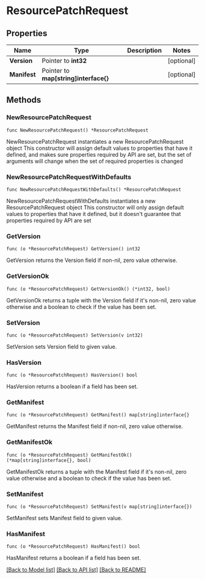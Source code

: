 # ResourcePatchRequest

## Properties

Name | Type | Description | Notes
------------ | ------------- | ------------- | -------------
**Version** | Pointer to **int32** |  | [optional] 
**Manifest** | Pointer to **map[string]interface{}** |  | [optional] 

## Methods

### NewResourcePatchRequest

`func NewResourcePatchRequest() *ResourcePatchRequest`

NewResourcePatchRequest instantiates a new ResourcePatchRequest object
This constructor will assign default values to properties that have it defined,
and makes sure properties required by API are set, but the set of arguments
will change when the set of required properties is changed

### NewResourcePatchRequestWithDefaults

`func NewResourcePatchRequestWithDefaults() *ResourcePatchRequest`

NewResourcePatchRequestWithDefaults instantiates a new ResourcePatchRequest object
This constructor will only assign default values to properties that have it defined,
but it doesn't guarantee that properties required by API are set

### GetVersion

`func (o *ResourcePatchRequest) GetVersion() int32`

GetVersion returns the Version field if non-nil, zero value otherwise.

### GetVersionOk

`func (o *ResourcePatchRequest) GetVersionOk() (*int32, bool)`

GetVersionOk returns a tuple with the Version field if it's non-nil, zero value otherwise
and a boolean to check if the value has been set.

### SetVersion

`func (o *ResourcePatchRequest) SetVersion(v int32)`

SetVersion sets Version field to given value.

### HasVersion

`func (o *ResourcePatchRequest) HasVersion() bool`

HasVersion returns a boolean if a field has been set.

### GetManifest

`func (o *ResourcePatchRequest) GetManifest() map[string]interface{}`

GetManifest returns the Manifest field if non-nil, zero value otherwise.

### GetManifestOk

`func (o *ResourcePatchRequest) GetManifestOk() (*map[string]interface{}, bool)`

GetManifestOk returns a tuple with the Manifest field if it's non-nil, zero value otherwise
and a boolean to check if the value has been set.

### SetManifest

`func (o *ResourcePatchRequest) SetManifest(v map[string]interface{})`

SetManifest sets Manifest field to given value.

### HasManifest

`func (o *ResourcePatchRequest) HasManifest() bool`

HasManifest returns a boolean if a field has been set.


[[Back to Model list]](../README.md#documentation-for-models) [[Back to API list]](../README.md#documentation-for-api-endpoints) [[Back to README]](../README.md)



